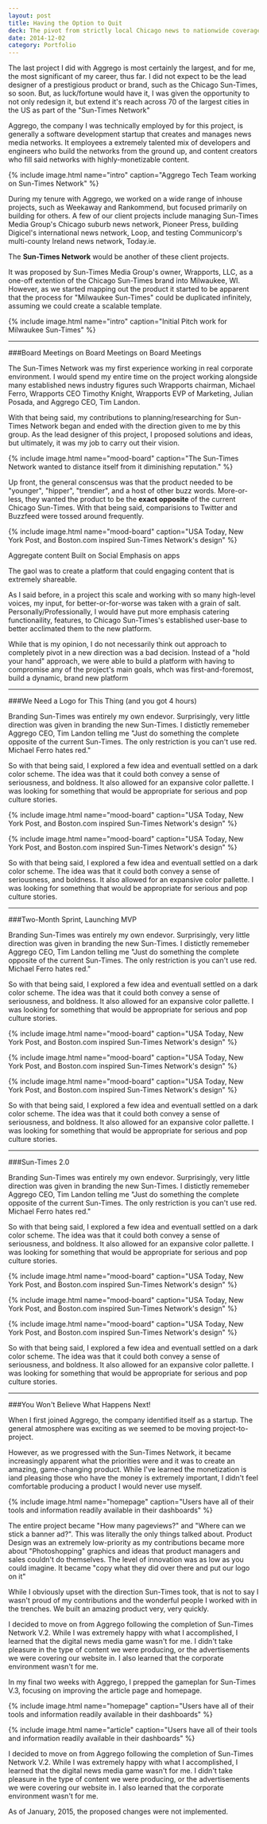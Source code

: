 ```yaml
---
layout: post
title: Having the Option to Quit
deck: The pivot from strictly local Chicago news to nationwide coverage was finalized when Chicago Sun-Times's parent company sold the Chicago Suburban papers, Pioneer Press, to the Chicago Tribune late 2014.
date: 2014-12-02
category: Portfolio
---
```


The last project I did with Aggrego is most certainly the largest, and for me, the most significant of my career, thus far. I did not expect to be the lead designer of a prestigious product or brand, such as the Chicago Sun-Times, so soon. But, as luck/fortune would have it, I was given the opportunity to not only redesign it, but extend it's reach across 70 of the largest cities in the US as part of the "Sun-Times Network"

Aggrego, the company I was technically employed by for this project, is generally a software development startup that creates and manages news media networks. It employees a extremely talented mix of developers and engineers who build the networks from the ground up, and content creators who fill said networks with highly-monetizable content. 

{% include image.html name="intro" caption="Aggrego Tech Team working on Sun-Times Network" %}

During my tenure with Aggrego, we worked on a wide range of inhouse projects, such as Weekaway and Rankommend, but focused primarily on building for others. A few of our client projects include managing Sun-Times Media Group's Chicago suburb news network, Pioneer Press, building Digicel's international news network, Loop, and testing Communicorp's multi-county Ireland news network, Today.ie.

The **Sun-Times Network** would be another of these client projects.

It was proposed by Sun-Times Media Group's owner, Wrapports, LLC, as a one-off extention of the Chicago Sun-Times brand into Milwaukee, WI. However, as we started mapping out the product it started to be apparent that the process for "Milwaukee Sun-Times" could be duplicated infinitely, assuming we could create a scalable template.

{% include image.html name="intro" caption="Initial Pitch work for Milwaukee Sun-Times" %}

---

###Board Meetings on Board Meetings on Board Meetings

The Sun-Times Network was my first experience working in real corporate environment. I would spend my entire time on the project working alongside many established news industry figures such Wrapports chairman, Michael Ferro, Wrapports CEO Timothy Knight, Wrapports EVP of Marketing, Julian Posada, and Aggrego CEO, Tim Landon.

With that being said, my contributions to planning/researching for Sun-Times Network began and ended with the direction given to me by this group. As the lead designer of this project, I proposed solutions and ideas, but ultimately, it was my job to carry out their vision.

{% include image.html name="mood-board" caption="The Sun-Times Network wanted to distance itself from it diminishing reputation." %}

Up front, the general conscensus was that the product needed to be "younger", "hipper", "trendier", and a host of other buzz words. More-or-less, they wanted the product to be the **exact opposite** of the current Chicago Sun-Times. With that being said, comparisions to Twitter and Buzzfeed were tossed around frequently.

{% include image.html name="mood-board" caption="USA Today, New York Post, and Boston.com inspired Sun-Times Network's design" %}

Aggregate content
Built on Social
Emphasis on apps

The gaol was to create a platform that could engaging content that is extremely shareable. 

As I said before, in a project this scale and working with so many high-level voices, my input, for better-or-for-worse was taken with a grain of salt. Personally/Professionally, I would have put more emphasis catering functionaility, features, to Chicago Sun-Times's established user-base to better acclimated them to the new platform.

While that is my opinion, I do not necessarily think out approach to completely pivot in a new direction was a bad decision. Instead of a "hold your hand" approach, we were able to build a platform with having to compromise any of the project's main goals, whch was first-and-foremost, build a dynamic, brand new platform

---

###We Need a Logo for This Thing (and you got 4 hours)

Branding Sun-Times was entirely my own endevor. Surprisingly, very little direction was given in branding the new Sun-Times. I distictly rememeber Aggrego CEO, Tim Landon telling me "Just do something the complete opposite of the current Sun-Times. The only restriction is you can't use red. Michael Ferro hates red."

So with that being said, I explored a few idea and eventuall settled on a dark color scheme. The idea was that it could both convey a sense of seriousness, and boldness. It also allowed for an expansive color pallette. I was looking for something that would be appropriate for serious and pop culture stories.

{% include image.html name="mood-board" caption="USA Today, New York Post, and Boston.com inspired Sun-Times Network's design" %}

{% include image.html name="mood-board" caption="USA Today, New York Post, and Boston.com inspired Sun-Times Network's design" %}

So with that being said, I explored a few idea and eventuall settled on a dark color scheme. The idea was that it could both convey a sense of seriousness, and boldness. It also allowed for an expansive color pallette. I was looking for something that would be appropriate for serious and pop culture stories.

---

###Two-Month Sprint, Launching MVP

Branding Sun-Times was entirely my own endevor. Surprisingly, very little direction was given in branding the new Sun-Times. I distictly rememeber Aggrego CEO, Tim Landon telling me "Just do something the complete opposite of the current Sun-Times. The only restriction is you can't use red. Michael Ferro hates red."

So with that being said, I explored a few idea and eventuall settled on a dark color scheme. The idea was that it could both convey a sense of seriousness, and boldness. It also allowed for an expansive color pallette. I was looking for something that would be appropriate for serious and pop culture stories.

{% include image.html name="mood-board" caption="USA Today, New York Post, and Boston.com inspired Sun-Times Network's design" %}

{% include image.html name="mood-board" caption="USA Today, New York Post, and Boston.com inspired Sun-Times Network's design" %}

{% include image.html name="mood-board" caption="USA Today, New York Post, and Boston.com inspired Sun-Times Network's design" %}

So with that being said, I explored a few idea and eventuall settled on a dark color scheme. The idea was that it could both convey a sense of seriousness, and boldness. It also allowed for an expansive color pallette. I was looking for something that would be appropriate for serious and pop culture stories.

---

###Sun-Times 2.0

Branding Sun-Times was entirely my own endevor. Surprisingly, very little direction was given in branding the new Sun-Times. I distictly rememeber Aggrego CEO, Tim Landon telling me "Just do something the complete opposite of the current Sun-Times. The only restriction is you can't use red. Michael Ferro hates red."

So with that being said, I explored a few idea and eventuall settled on a dark color scheme. The idea was that it could both convey a sense of seriousness, and boldness. It also allowed for an expansive color pallette. I was looking for something that would be appropriate for serious and pop culture stories.

{% include image.html name="mood-board" caption="USA Today, New York Post, and Boston.com inspired Sun-Times Network's design" %}

{% include image.html name="mood-board" caption="USA Today, New York Post, and Boston.com inspired Sun-Times Network's design" %}

{% include image.html name="mood-board" caption="USA Today, New York Post, and Boston.com inspired Sun-Times Network's design" %}

So with that being said, I explored a few idea and eventuall settled on a dark color scheme. The idea was that it could both convey a sense of seriousness, and boldness. It also allowed for an expansive color pallette. I was looking for something that would be appropriate for serious and pop culture stories.

---

###You Won't Believe What Happens Next!

When I first joined Aggrego, the company identified itself as a startup. The general atmosphere was exciting as we seemed to be moving project-to-project.

However, as we progressed with the Sun-Times Network, it became increasingly apparent what the priorities were and it was to create an amazing, game-changing product. While I've learned the monetization is iand pleasing those who have the money is extremely important, I didn't feel comfortable producing a product I would never use myself.

{% include image.html name="homepage" caption="Users have all of their tools and information readily available in their dashboards" %}   

The entire project became "How many pageviews?" and "Where can we stick a banner ad?". This was literally the only things talked about. Product Design was an extremely low-priority as my contributions became more about "Photoshopping" graphics and ideas that product managers and sales couldn't do themselves. The level of innovation was as low as you could imagine. It became "copy what they did over there and put our logo on it"

While I obviously upset with the direction Sun-Times took, that is not to say I wasn't proud of my contributions and the wonderful people I worked with in the trenches. We built an amazing product very, very quickly.

I decided to move on from Aggrego following the completion of Sun-Times Network V.2. While I was extremely happy with what I accomplished, I learned that the digital news media game wasn't for me. I didn't take pleasure in the type of content we were producing, or the advertisements we were covering our website in. I also learned that the corporate environment wasn't for me.

In my final two weeks with Aggrego, I prepped the gameplan for Sun-Times V.3, focusing on improving the article page and homepage.

{% include image.html name="homepage" caption="Users have all of their tools and information readily available in their dashboards" %}    

{% include image.html name="article" caption="Users have all of their tools and information readily available in their dashboards" %}   

I decided to move on from Aggrego following the completion of Sun-Times Network V.2. While I was extremely happy with what I accomplished, I learned that the digital news media game wasn't for me. I didn't take pleasure in the type of content we were producing, or the advertisements we were covering our website in. I also learned that the corporate environment wasn't for me.

As of January, 2015, the proposed changes were not implemented.